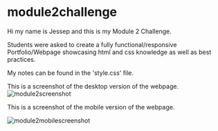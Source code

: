 # module2challenge

Hi my name is Jessep and this is my Module 2 Challenge.

Students were asked to create a fully functional/responsive Portfolio/Webpage showcasing html and css knowledge as well as best practices.

My notes can be found in the 'style.css' file. 


This is a screenshot of the desktop version of the webpage.
![module2screenshot](https://user-images.githubusercontent.com/110129027/194617262-b20c609b-ad69-4359-8c4c-033618df4fa4.png)


This is a screenshot of the mobile version of the webpage. 

![module2mobilescreenshot](https://user-images.githubusercontent.com/110129027/194617645-9a88496f-aa66-4d01-93f2-bd6d5fd7189a.png)
